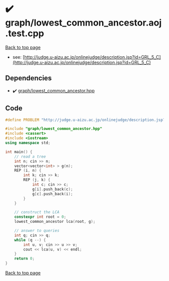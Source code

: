 <!-- mathjax config similar to math.stackexchange -->
<script type="text/javascript" async
  src="https://cdnjs.cloudflare.com/ajax/libs/mathjax/2.7.5/MathJax.js?config=TeX-MML-AM_CHTML">
</script>
<script type="text/x-mathjax-config">
  MathJax.Hub.Config({
    TeX: { equationNumbers: { autoNumber: "AMS" }},
    tex2jax: {
      inlineMath: [ ['$','$'] ],
      processEscapes: true
    },
    "HTML-CSS": { matchFontHeight: false },
    displayAlign: "left",
    displayIndent: "2em"
  });
</script>

<script type="text/javascript" src="https://cdnjs.cloudflare.com/ajax/libs/jquery/3.4.1/jquery.min.js"></script>
<script src="https://cdn.jsdelivr.net/npm/jquery-balloon-js@1.1.2/jquery.balloon.min.js" integrity="sha256-ZEYs9VrgAeNuPvs15E39OsyOJaIkXEEt10fzxJ20+2I=" crossorigin="anonymous"></script>
<script type="text/javascript" src="../../assets/js/copy-button.js"></script>
<link rel="stylesheet" href="../../assets/css/copy-button.css" />


# :heavy_check_mark: graph/lowest_common_ancestor.aoj.test.cpp


[Back to top page](../../index.html)

* see: [http://judge.u-aizu.ac.jp/onlinejudge/description.jsp?id=GRL_5_C](http://judge.u-aizu.ac.jp/onlinejudge/description.jsp?id=GRL_5_C)


## Dependencies
* :heavy_check_mark: [graph/lowest_common_ancestor.hpp](../../library/graph/lowest_common_ancestor.hpp.html)


## Code
```cpp
#define PROBLEM "http://judge.u-aizu.ac.jp/onlinejudge/description.jsp?id=GRL_5_C"

#include "graph/lowest_common_ancestor.hpp"
#include <cassert>
#include <iostream>
using namespace std;

int main() {
    // read a tree
    int n; cin >> n;
    vector<vector<int> > g(n);
    REP (i, n) {
        int k; cin >> k;
        REP (j, k) {
            int c; cin >> c;
            g[i].push_back(c);
            g[c].push_back(i);
        }
    }

    // construct the LCA
    constexpr int root = 0;
    lowest_common_ancestor lca(root, g);

    // answer to queries
    int q; cin >> q;
    while (q --) {
        int u, v; cin >> u >> v;
        cout << lca(u, v) << endl;
    }
    return 0;
}

```

[Back to top page](../../index.html)

